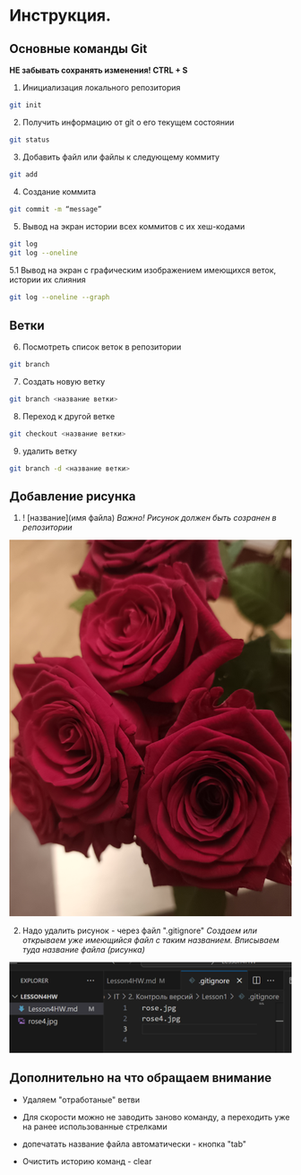 # Инструкция. 
## **Основные команды Git**

**НЕ забывать сохранять изменения! CTRL + S**

1. Инициализация локального репозитория
```sh
git init
```
2. Получить информацию от git о его текущем состоянии
```sh
git status
```
3. Добавить файл или файлы к следующему коммиту
```sh
git add
```
4. Создание коммита
```sh
git commit -m “message”
```
5. Вывод на экран истории всех коммитов с их хеш-кодами
```sh
git log
git log --oneline
```
5.1 Вывод на экран с графическим изображением имеющихся веток, истории их слияния
```sh
git log --oneline --graph
```

## Ветки

6. Посмотреть список веток в репозитории
```sh
git branch
```
7. Cоздать новую ветку
```sh
git branch <название ветки>
```
8. Переход к другой ветке
```sh
git checkout <название ветки> 
```
9. удалить ветку
```sh
git branch -d <название ветки> 
```
## Добавление рисунка
1. ! [название](имя файла)
*Важно! Рисунок должен быть созранен в репозитории*

![rose](rose4.jpg)

2. Надо удалить рисунок  - через файл ".gitignore"
*Создаем или открываем уже имеющийся файл с таким названием. Вписываем туда название файла (рисунка)*

![example](Ignore.png)
## Дополнительно на что обращаем внимание

* Удаляем "отработаные" ветви
* Для скорости можно не заводить заново команду, а переходить уже на ранее использованные стрелками
* допечатать название файла автоматически - кнопка "tab"


* Очистить историю команд - clear

